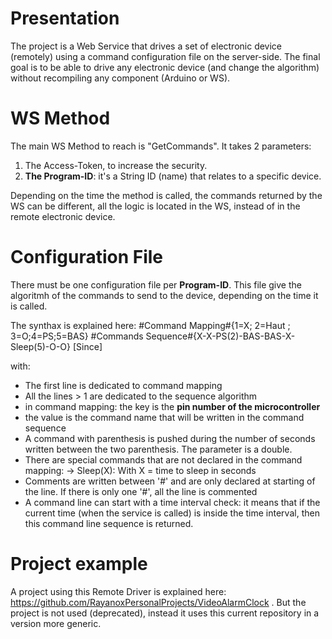 # Presentation

The project is a Web Service that drives a set of electronic device (remotely) using a command configuration file on the server-side. The final goal is to be able to drive any electronic device (and change the algorithm) without recompiling any component (Arduino or WS).

# WS Method

The main WS Method to reach is "GetCommands". It takes 2 parameters:
 1) The Access-Token, to increase the security.
 2) **The Program-ID**: it's a String ID (name) that relates to a specific device.
 
Depending on the time the method is called, the commands returned by the WS can be different, all the logic is located in the WS, instead of in the remote electronic device.


# Configuration File 

There must be one configuration file per **Program-ID**. This file give the algoritmh of the commands to send to the device, depending on the time it is called.

The synthax is explained here:
#Command Mapping#{1=X; 2=Haut ; 3=O;4=PS;5=BAS}
#Commands Sequence#{X-X-PS(2)-BAS-BAS-X-Sleep(5)-O-O}
[Since]

with:
- The first line is dedicated to command mapping
- All the lines > 1 are dedicated to the sequence algorithm
- in command mapping: the key is the **pin number of the microcontroller**
- the value is the command name that will be written in the command sequence
- A command with parenthesis is pushed during the number of seconds written between the two parenthesis. The parameter is a double.
- There are special commands that are not declared in the command mapping:
   -> Sleep(X): With X = time to sleep in seconds
- Comments are written between '#' and are only declared at starting of the line. If there is only one '#', all the line is commented
- A command line can start with a time interval check: it means that if the current time (when the service is called) is inside the time interval, then this command line sequence is returned.



# Project example

A project using this Remote Driver is explained here: https://github.com/RayanoxPersonalProjects/VideoAlarmClock . But the project is not used (deprecated), instead it uses this current repository in a version more generic.
